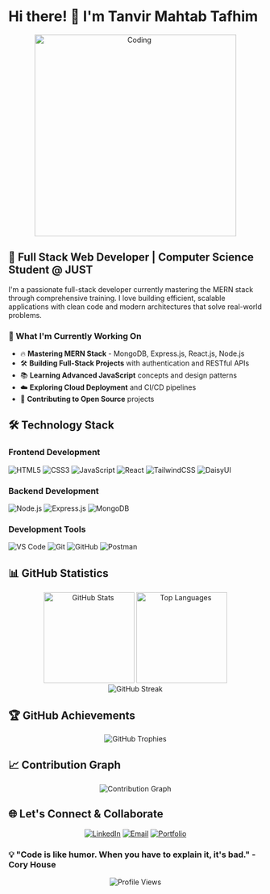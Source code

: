 # Hi there! 👋 I'm Tanvir Mahtab Tafhim

<div align="center">
  <img src="https://media.giphy.com/media/SWoSkN6DxTszqIKEqv/giphy.gif" alt="Coding" width="400">
</div>

## 💼 Full Stack Web Developer | Computer Science Student @ JUST

I'm a passionate full-stack developer currently mastering the MERN stack through comprehensive training. I love building efficient, scalable applications with clean code and modern architectures that solve real-world problems.



### 🚀 What I'm Currently Working On

- 🔥 **Mastering MERN Stack** - MongoDB, Express.js, React.js, Node.js
- 🛠️ **Building Full-Stack Projects** with authentication and RESTful APIs
- 📚 **Learning Advanced JavaScript** concepts and design patterns
- ☁️ **Exploring Cloud Deployment** and CI/CD pipelines
- 🎯 **Contributing to Open Source** projects



## 🛠️ Technology Stack

### Frontend Development
![HTML5](https://img.shields.io/badge/HTML5-E34F26?style=for-the-badge&logo=html5&logoColor=white)
![CSS3](https://img.shields.io/badge/CSS3-1572B6?style=for-the-badge&logo=css3&logoColor=white)
![JavaScript](https://img.shields.io/badge/JavaScript-F7DF1E?style=for-the-badge&logo=javascript&logoColor=black)
![React](https://img.shields.io/badge/React-20232A?style=for-the-badge&logo=react&logoColor=61DAFB)
![TailwindCSS](https://img.shields.io/badge/Tailwind_CSS-38B2AC?style=for-the-badge&logo=tailwind-css&logoColor=white)
![DaisyUI](https://img.shields.io/badge/DaisyUI-5A0EF8?style=for-the-badge&logo=daisyui&logoColor=white)

### Backend Development
![Node.js](https://img.shields.io/badge/Node.js-43853D?style=for-the-badge&logo=node.js&logoColor=white)
![Express.js](https://img.shields.io/badge/Express.js-000000?style=for-the-badge&logo=express&logoColor=white)
![MongoDB](https://img.shields.io/badge/MongoDB-4EA94B?style=for-the-badge&logo=mongodb&logoColor=white)

### Development Tools
![VS Code](https://img.shields.io/badge/VS_Code-007ACC?style=for-the-badge&logo=visual-studio-code&logoColor=white)
![Git](https://img.shields.io/badge/Git-F05032?style=for-the-badge&logo=git&logoColor=white)
![GitHub](https://img.shields.io/badge/GitHub-181717?style=for-the-badge&logo=github&logoColor=white)
![Postman](https://img.shields.io/badge/Postman-FF6C37?style=for-the-badge&logo=postman&logoColor=white)



## 📊 GitHub Statistics

<div align="center">
  <img height="180em" src="https://github-readme-stats.vercel.app/api?username=TaFhiM12&show_icons=true&theme=transparent&hide_border=true&include_all_commits=true&count_private=true" alt="GitHub Stats"/>
  <img height="180em" src="https://github-readme-stats.vercel.app/api/top-langs/?username=TaFhiM12&layout=compact&theme=transparent&hide_border=true" alt="Top Languages"/>
</div>

<div align="center">
  <img src="https://github-readme-streak-stats.herokuapp.com/?user=TaFhiM12&theme=transparent&hide_border=true" alt="GitHub Streak"/>
</div>



## 🏆 GitHub Achievements

<div align="center">
  <img src="https://github-profile-trophy.vercel.app/?username=TaFhiM12&theme=transparent&no-frame=true&no-bg=false&margin-w=4&row=2&column=4" alt="GitHub Trophies"/>
</div>



## 📈 Contribution Graph

<div align="center">
  <img src="https://github-readme-activity-graph.vercel.app/graph?username=TaFhiM12&theme=tokyo-night&bg_color=1a1b27&color=70a5fd&line=70a5fd&point=bf91f3&area=true&hide_border=true" alt="Contribution Graph"/>
</div>


## 🌐 Let's Connect & Collaborate

<div align="center">
  
[![LinkedIn](https://img.shields.io/badge/LinkedIn-0077B5?style=for-the-badge&logo=linkedin&logoColor=white)](https://linkedin.com/in/tanvir-mahtab-tafhim-78161b285/)
[![Email](https://img.shields.io/badge/Email-D14836?style=for-the-badge&logo=gmail&logoColor=white)](mailto:tanvirmahtabtafhim@gmail.com)
[![Portfolio](https://img.shields.io/badge/Portfolio-000000?style=for-the-badge&logo=About.me&logoColor=white)](#)

</div>


### 💡 "Code is like humor. When you have to explain it, it's bad." - Cory House

<div align="center">
  <img src="https://komarev.com/ghpvc/?username=TaFhiM12&label=Profile%20Views&color=0e75b6&style=flat" alt="Profile Views" />
</div>
